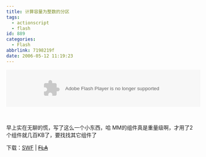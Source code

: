 ```yaml
---
title: 计算容量为整数的分区
tags:
  - actionscript
  - flash
id: 889
categories:
  - Flash
abbrlink: 7198219f
date: 2006-05-12 11:19:23
---
```


<embed width="520" height="100" pluginspage="http://www.macromedia.com/go/getflashplayer" _cx="13758" _cy="2646" wmode="Window" play="false" loop="true" quality="High" menu="true" scale="ShowAll" devicefont="0" embedmovie="0" seamlesstabbing="1" profile="0" profileport="0" mediawrapchecked="true" src="/images/2006/05/12_12761.swf" type="application/x-shockwave-flash" id="Player1248319081580" splayername="SWF" tplayername="SWF"></embed>

&nbsp;

早上实在无聊的慌，写了这么一个小东西，哈
MM的组件真是重量级啊，才用了2个组件就几百KB了，要找找其它组件了

下载：[SWF](/images/2006/05/12_12761.swf) | ~~[FLA](/upload/2006-5-512643078.rar)~~